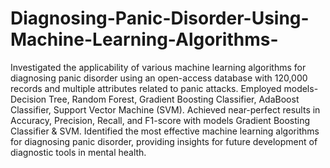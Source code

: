 # Diagnosing-Panic-Disorder-Using-Machine-Learning-Algorithms-
Investigated the applicability of various machine learning algorithms for diagnosing panic disorder using an open-access database with 120,000 records and multiple attributes related to panic attacks.
Employed models- Decision Tree, Random Forest, Gradient Boosting Classifier, AdaBoost Classifier, Support Vector Machine (SVM).
Achieved near-perfect results in Accuracy, Precision, Recall, and F1-score with models Gradient Boosting Classifier & SVM.
Identified the most effective machine learning algorithms for diagnosing panic disorder, providing insights for future development of diagnostic tools in mental health.
